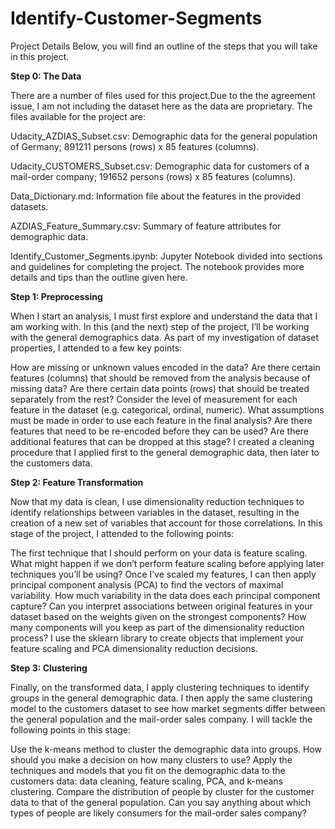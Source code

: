 # Identify-Customer-Segments

Project Details
Below, you will find an outline of the steps that you will take in this project.

**Step 0: The Data**

There are a number of files used for this project.Due to the the agreement issue, I am not including the dataset here as the data are proprietary. The files available for the project are:

Udacity_AZDIAS_Subset.csv: Demographic data for the general population of Germany; 891211 persons (rows) x 85 features (columns).

Udacity_CUSTOMERS_Subset.csv: Demographic data for customers of a mail-order company; 191652 persons (rows) x 85 features (columns).

Data_Dictionary.md: Information file about the features in the provided datasets.

AZDIAS_Feature_Summary.csv: Summary of feature attributes for demographic data.

Identify_Customer_Segments.ipynb: Jupyter Notebook divided into sections and guidelines for completing the project. The notebook provides more details and tips than the outline given here.

**Step 1: Preprocessing**

When I start an analysis, I must first explore and understand the data that I am working with. In this (and the next) step of the project, I’ll be working with the general demographics data. As part of my investigation of dataset properties, I attended to a few key points:

How are missing or unknown values encoded in the data? Are there certain features (columns) that should be removed from the analysis because of missing data? Are there certain data points (rows) that should be treated separately from the rest?
Consider the level of measurement for each feature in the dataset (e.g. categorical, ordinal, numeric). What assumptions must be made in order to use each feature in the final analysis? Are there features that need to be re-encoded before they can be used? Are there additional features that can be dropped at this stage?
I created a cleaning procedure that I applied first to the general demographic data, then later to the customers data.

**Step 2: Feature Transformation**

Now that my data is clean, I use dimensionality reduction techniques to identify relationships between variables in the dataset, resulting in the creation of a new set of variables that account for those correlations. In this stage of the project, I attended to the following points:

The first technique that I should perform on your data is feature scaling. What might happen if we don’t perform feature scaling before applying later techniques you’ll be using?
Once I’ve scaled my features, I can then apply principal component analysis (PCA) to find the vectors of maximal variability. How much variability in the data does each principal component capture? Can you interpret associations between original features in your dataset based on the weights given on the strongest components? How many components will you keep as part of the dimensionality reduction process?
I use the sklearn library to create objects that implement your feature scaling and PCA dimensionality reduction decisions.

**Step 3: Clustering**

Finally, on the transformed data, I apply clustering techniques to identify groups in the general demographic data. I then apply the same clustering model to the customers dataset to see how market segments differ between the general population and the mail-order sales company. I will tackle the following points in this stage:

Use the k-means method to cluster the demographic data into groups. How should you make a decision on how many clusters to use?
Apply the techniques and models that you fit on the demographic data to the customers data: data cleaning, feature scaling, PCA, and k-means clustering. Compare the distribution of people by cluster for the customer data to that of the general population. Can you say anything about which types of people are likely consumers for the mail-order sales company?

